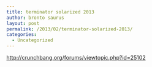 ```yaml
---
title: terminator solarized 2013
author: bronto saurus
layout: post
permalink: /2013/02/terminator-solarized-2013/
categories:
  - Uncategorized
---
```

<http://crunchbang.org/forums/viewtopic.php?id=25102>